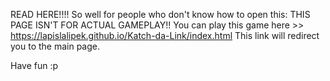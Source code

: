 READ HERE!!!!
So well for people who don't know how to open this:
THIS PAGE ISN'T FOR ACTUAL GAMEPLAY!!
You can play this game here >> https://lapislalipek.github.io/Katch-da-Link/index.html
This link will redirect you to the main page.

Have fun :p
